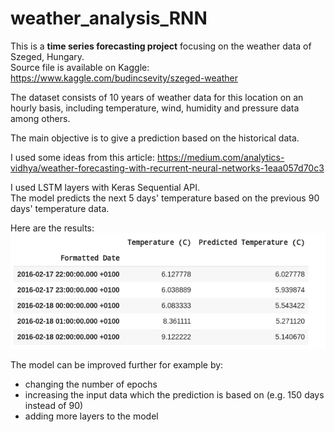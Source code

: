 # weather_analysis_RNN  
  
This is a <strong>time series forecasting project</strong> focusing on the weather data of Szeged, Hungary.  
Source file is available on Kaggle: https://www.kaggle.com/budincsevity/szeged-weather  
  
The dataset consists of 10 years of weather data for this location on an hourly basis, including temperature, wind, humidity and pressure data among others.  
  
The main objective is to give a prediction based on the historical data.

I used some ideas from this article: https://medium.com/analytics-vidhya/weather-forecasting-with-recurrent-neural-networks-1eaa057d70c3

I used LSTM layers with Keras Sequential API.  
The model predicts the next 5 days' temperature based on the previous 90 days' temperature data.  
  

Here are the results:  
<img src="weather-results.png">  
  
The model can be improved further for example by:
<ul>
  <li>changing the number of epochs</li>
  <li>increasing the input data which the prediction is based on (e.g. 150 days instead of 90)</li>
  <li>adding more layers to the model</li>
</ul>
